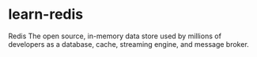 # learn-redis
Redis The open source, in-memory data store used by millions of developers as a database, cache, streaming engine, and message broker.
